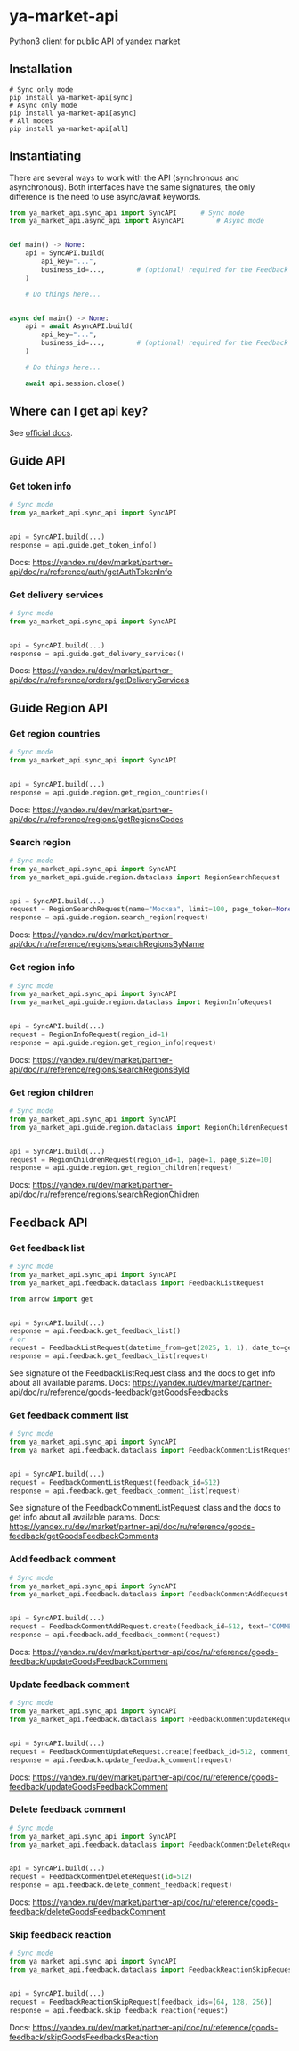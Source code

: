# ya-market-api
Python3 client for public API of yandex market

## Installation
```shell
# Sync only mode
pip install ya-market-api[sync]
# Async only mode
pip install ya-market-api[async]
# All modes
pip install ya-market-api[all]
```

## Instantiating
There are several ways to work with the API (synchronous and asynchronous). Both interfaces have the same signatures, the only difference is the need to use async/await keywords.

```python
from ya_market_api.sync_api import SyncAPI		# Sync mode
from ya_market_api.async_api import AsyncAPI		# Async mode


def main() -> None:
	api = SyncAPI.build(
		api_key="...",
		business_id=...,		# (optional) required for the Feedback API
	)

	# Do things here...


async def main() -> None:
	api = await AsyncAPI.build(
		api_key="...",
		business_id=...,		# (optional) required for the Feedback API
	)

	# Do things here...

	await api.session.close()
```

## Where can I get api key?
See [official docs](https://yandex.ru/dev/market/partner-api/doc/ru/concepts/api-key).

## Guide API
### Get token info
```python
# Sync mode
from ya_market_api.sync_api import SyncAPI


api = SyncAPI.build(...)
response = api.guide.get_token_info()
```

Docs: https://yandex.ru/dev/market/partner-api/doc/ru/reference/auth/getAuthTokenInfo

### Get delivery services
```python
# Sync mode
from ya_market_api.sync_api import SyncAPI


api = SyncAPI.build(...)
response = api.guide.get_delivery_services()
```

Docs: https://yandex.ru/dev/market/partner-api/doc/ru/reference/orders/getDeliveryServices

## Guide Region API
### Get region countries
```python
# Sync mode
from ya_market_api.sync_api import SyncAPI


api = SyncAPI.build(...)
response = api.guide.region.get_region_countries()
```

Docs: https://yandex.ru/dev/market/partner-api/doc/ru/reference/regions/getRegionsCodes

### Search region
```python
# Sync mode
from ya_market_api.sync_api import SyncAPI
from ya_market_api.guide.region.dataclass import RegionSearchRequest


api = SyncAPI.build(...)
request = RegionSearchRequest(name="Москва", limit=100, page_token=None)
response = api.guide.region.search_region(request)
```

Docs: https://yandex.ru/dev/market/partner-api/doc/ru/reference/regions/searchRegionsByName

### Get region info
```python
# Sync mode
from ya_market_api.sync_api import SyncAPI
from ya_market_api.guide.region.dataclass import RegionInfoRequest


api = SyncAPI.build(...)
request = RegionInfoRequest(region_id=1)
response = api.guide.region.get_region_info(request)
```

Docs: https://yandex.ru/dev/market/partner-api/doc/ru/reference/regions/searchRegionsById

### Get region children
```python
# Sync mode
from ya_market_api.sync_api import SyncAPI
from ya_market_api.guide.region.dataclass import RegionChildrenRequest


api = SyncAPI.build(...)
request = RegionChildrenRequest(region_id=1, page=1, page_size=10)
response = api.guide.region.get_region_children(request)
```

Docs: https://yandex.ru/dev/market/partner-api/doc/ru/reference/regions/searchRegionChildren

## Feedback API
### Get feedback list
```python
# Sync mode
from ya_market_api.sync_api import SyncAPI
from ya_market_api.feedback.dataclass import FeedbackListRequest

from arrow import get


api = SyncAPI.build(...)
response = api.feedback.get_feedback_list()
# or
request = FeedbackListRequest(datetime_from=get(2025, 1, 1), date_to=get(2025, 1, 31))
response = api.feedback.get_feedback_list(request)
```

See signature of the FeedbackListRequest class and the docs to get info about all available params.
Docs: https://yandex.ru/dev/market/partner-api/doc/ru/reference/goods-feedback/getGoodsFeedbacks

### Get feedback comment list
```python
# Sync mode
from ya_market_api.sync_api import SyncAPI
from ya_market_api.feedback.dataclass import FeedbackCommentListRequest


api = SyncAPI.build(...)
request = FeedbackCommentListRequest(feedback_id=512)
response = api.feedback.get_feedback_comment_list(request)
```

See signature of the FeedbackCommentListRequest class and the docs to get info about all available params.
Docs: https://yandex.ru/dev/market/partner-api/doc/ru/reference/goods-feedback/getGoodsFeedbackComments

### Add feedback comment
```python
# Sync mode
from ya_market_api.sync_api import SyncAPI
from ya_market_api.feedback.dataclass import FeedbackCommentAddRequest


api = SyncAPI.build(...)
request = FeedbackCommentAddRequest.create(feedback_id=512, text="COMMENT_TEXT", parent_id=1024)
response = api.feedback.add_feedback_comment(request)
```

Docs: https://yandex.ru/dev/market/partner-api/doc/ru/reference/goods-feedback/updateGoodsFeedbackComment

### Update feedback comment
```python
# Sync mode
from ya_market_api.sync_api import SyncAPI
from ya_market_api.feedback.dataclass import FeedbackCommentUpdateRequest


api = SyncAPI.build(...)
request = FeedbackCommentUpdateRequest.create(feedback_id=512, comment_id=2048, text="COMMENT_TEXT")
response = api.feedback.update_feedback_comment(request)
```

Docs: https://yandex.ru/dev/market/partner-api/doc/ru/reference/goods-feedback/updateGoodsFeedbackComment

### Delete feedback comment
```python
# Sync mode
from ya_market_api.sync_api import SyncAPI
from ya_market_api.feedback.dataclass import FeedbackCommentDeleteRequest


api = SyncAPI.build(...)
request = FeedbackCommentDeleteRequest(id=512)
response = api.feedback.delete_comment_feedback(request)
```

Docs: https://yandex.ru/dev/market/partner-api/doc/ru/reference/goods-feedback/deleteGoodsFeedbackComment

### Skip feedback reaction
```python
# Sync mode
from ya_market_api.sync_api import SyncAPI
from ya_market_api.feedback.dataclass import FeedbackReactionSkipRequest


api = SyncAPI.build(...)
request = FeedbackReactionSkipRequest(feedback_ids=(64, 128, 256))
response = api.feedback.skip_feedback_reaction(request)
```

Docs: https://yandex.ru/dev/market/partner-api/doc/ru/reference/goods-feedback/skipGoodsFeedbacksReaction
